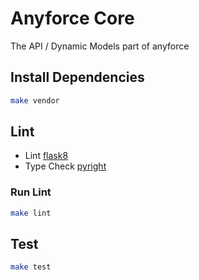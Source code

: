 # Anyforce Core

The API / Dynamic Models part of anyforce

## Install Dependencies

```bash
make vendor
```

## Lint

- Lint [flask8](https://flake8.pycqa.org/en/latest/)
- Type Check [pyright](https://github.com/microsoft/pyright)

### Run Lint

```bash
make lint
```

## Test

```bash
make test
```
